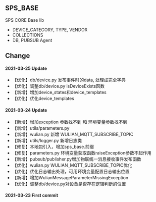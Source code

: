 ## SPS_BASE

SPS CORE Base lib
- DEVICE_CATEGORY, TYPE, VENDOR
- COLLECTIONS
- DB, PUBSUB Agent

## Change
#### 2021-03-25 Update
- 【优化】db/device.py 发布事件时的data, 处理成完全字典
- 【优化】调整db/device.py isDeviceExists函数
- 【新增】增加device_states和device_templates
- 【优化】优化device_templates

#### 2021-03-24 Update
- 【新增】增加exception 参数找不到 和 环境变量参数找不到
- 【新增】utils/parameters.py
- 【新增】wulian.py 新增 WULIAN_MQTT_SUBSCRIBE_TOPIC
- 【新增】utils/logger.py 新增日志类
- 【修复】本地包引入，增加sps_base.前缀
- 【修复】parameters.py 环境变量获取函数raiseException参数不起作用
- 【新增】pubsub/publisher.py增加物联统一消息接收事件发布函数
- 【优化】wulian.py WULIAN_MQTT_SUBSCRIBE_TOPIC优化
- 【优化】优化日志输出处理，可用环境变量配置日志输出位置
- 【新增】增加WulianMessageParameterMissingException
- 【优化】调整db/device.py对设备是否存在逻辑判断的位置

#### 2021-03-23 First commit